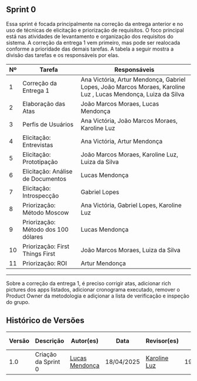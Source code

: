 ## Sprint 0 

Essa sprint é focada principalmente na correção da entrega anterior e no uso de técnicas de elicitação e priorização de requisitos. O foco principal está nas atividades de levantamento e organização dos requisitos do sistema. A correção da entrega 1 vem primeiro, mas pode ser realocada conforme a prioridade das demais tarefas. A tabela a seguir mostra a divisão das tarefas e os responsáveis por elas.


| Nº  | Tarefa                              | Responsáveis                                                  |
|-----|-------------------------------------|----------------------------------------------------------------|
| 1   | Correção da Entrega 1               | Ana Victória, Artur Mendonça, Gabriel Lopes, João Marcos Moraes, Karoline Luz , Lucas Mendonça, Luiza da Silva                                                  |
| 2   | Elaboração das Atas                 | João Marcos Moraes, Lucas Mendonça                             |
| 3   | Perfis de Usuários                  | Ana Victória, João Marcos Moraes, Karoline Luz                 |
| 4   | Elicitação: Entrevistas             | Ana Victória, Artur Mendonça                                   |
| 5   | Elicitação: Prototipação            | João Marcos Moraes, Karoline Luz, Luiza da Silva              |
| 6   | Elicitação: Análise de Documentos   | Lucas Mendonça                                                 |
| 7   | Elicitação: Introspecção            | Gabriel Lopes                                                  |
| 8   | Priorização: Método Moscow          | Ana Victória, Gabriel Lopes, Karoline Luz                      |
| 9   | Priorização: Método dos 100 dólares | Lucas Mendonça                                                 |
| 10  | Priorização: First Things First     | João Marcos Moraes, Luiza da Silva                             |
| 11  | Priorização: ROI                    | Artur Mendonça                                                 |

---


 
Sobre a correção da entrega 1, é preciso corrigir atas, adicionar rich pictures dos apps listados, adicionar cronograma executado, remover o Product Owner da metodologia e adiçionar a lista de verificação e inspeção do grupo.

## Histórico de Versões

| Versão | Descrição      | Autor(es)                                            | Data              | Revisor(es)    | Data de Revisão |
|--------|------------|------------------------------------------------------|--------------------|------------| ------- |
| 1.0    |  Criação da Sprint 0              | [Lucas Mendonça ](https://github.com/lucasarruda9)   | 18/04/2025 | [Karoline Luz](https://github.com/KarolineLuz)   | 19/04/2025      |

